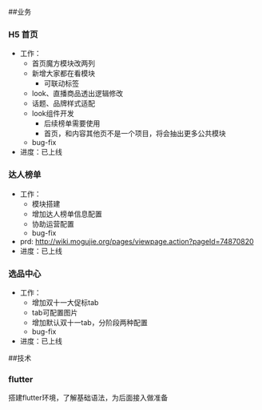 
##业务

### H5 首页


* 工作：
    * 首页魔方模块改两列
    * 新增大家都在看模块
        * 可联动标签
    * look、直播商品透出逻辑修改
    * 话题、品牌样式适配
    * look组件开发
        * 后续榜单需要使用
        * 首页，和内容其他页不是一个项目，将会抽出更多公共模块
    * bug-fix
* 进度：已上线


### 达人榜单

* 工作：
    * 模块搭建
    * 增加达人榜单信息配置
    * 协助运营配置
    * bug-fix
* prd: http://wiki.mogujie.org/pages/viewpage.action?pageId=74870820
* 进度：已上线



### 选品中心

* 工作：
    * 增加双十一大促标tab
    * tab可配置图片
    * 增加默认双十一tab，分阶段两种配置
    * bug-fix
* 进度：已上线



##技术

### flutter

搭建flutter环境，了解基础语法，为后面接入做准备

